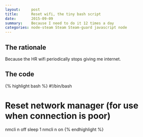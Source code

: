 ```yaml
---
layout:     post
title:      Reset wifi, the tiny bash script
date:       2015-09-09
summary:    Because I need to do it 12 times a day
categories: node-steam Steam Steam-guard javascript node
---
```


## The rationale 

Because the HR wifi periodically stops giving me internet.

## The code

{% highlight bash %}
#!/bin/bash
# Reset network manager (for use when connection is poor)
nmcli n off
sleep 1
nmcli n on
{% endhighlight %}


